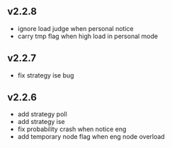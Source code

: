 ## v2.2.8 ##
- ignore load judge when personal notice
- carry tmp flag when high load in personal mode

## v2.2.7 ##
- fix strategy ise bug

## v2.2.6 ##
- add strategy poll
- add strategy ise
- fix probability crash when notice eng
- add temporary node flag when eng node overload